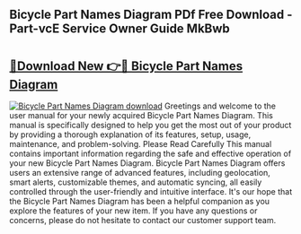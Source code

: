 ## Bicycle Part Names Diagram PDf Free Download - Part-vcE Service Owner Guide MkBwb

# <h2><a href="http://dfkj90k.blite.top/?on=Bicycle+Part+Names+Diagram">🔗Download New 👉🔴 Bicycle Part Names Diagram</a></h2>

[![Bicycle Part Names Diagram download](https://i.imgur.com/lujVjoI.png)](http://dfkj90k.blite.top/?on=Bicycle+Part+Names+Diagram)
Greetings and welcome to the user manual for your newly acquired Bicycle Part Names Diagram. This manual is specifically designed to help you get the most out of your product by providing a thorough explanation of its features, setup, usage, maintenance, and problem-solving. Please Read Carefully This manual contains important information regarding the safe and effective operation of your new Bicycle Part Names Diagram. Bicycle Part Names Diagram offers users an extensive range of advanced features, including geolocation, smart alerts, customizable themes, and automatic syncing, all easily controlled through the user-friendly and intuitive interface. It's our hope that the Bicycle Part Names Diagram has been a helpful companion as you explore the features of your new item. If you have any questions or concerns, please do not hesitate to contact our customer support team.
